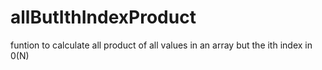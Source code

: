 # allButIthIndexProduct

funtion to calculate all product of all values in an array but the ith index in 0(N)
